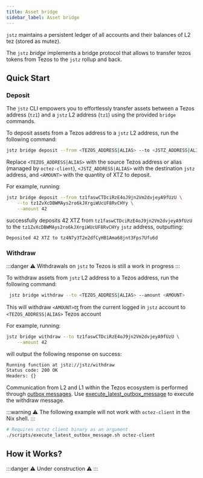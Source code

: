 ```yaml
---
title: Asset bridge
sidebar_label: Asset bridge
---
```


`jstz` maintains a persistent ledger of all accounts and their balances of L2 tez (stored as mutez).

The `jstz` _bridge_ implements a bridge protocol that allows to transfer tezos tokens from Tezos to the `jstz` rollup and back.

## Quick Start

### Deposit

The `jstz` CLI empowers you to effortlessly transfer assets between a Tezos address (`tz1`) and a `jstz` L2 address (`tz1`) using the provided `bridge` commands.

To deposit assets from a Tezos address to a `jstz` L2 address, run the following command:

```bash
jstz bridge deposit --from <TEZOS_ADDRESS|ALIAS> --to <JSTZ_ADDRESS|ALIAS> --amount <AMOUNT>
```

Replace `<TEZOS_ADDRESS|ALIAS>` with the source Tezos address or alias (managed by `octez-client`), `<JSTZ_ADDRESS|ALIAS>` with the destination `jstz` address, and `<AMOUNT>` with the quantity of XTZ to deposit.

For example, running:

```bash
jstz bridge deposit --from tz1faswCTDciRzE4oJ9jn2Vm2dvjeyA9fUzU \
    --to tz1ZvXcDBWMAys2ro6kJXrgiWUcUF8RvCHYy \
    --amount 42
```

successfully deposits 42 XTZ from `tz1faswCTDciRzE4oJ9jn2Vm2dvjeyA9fUzU` to the `tz1ZvXcDBWMAys2ro6kJXrgiWUcUF8RvCHYy` `jstz` address, outputting:

```
Deposited 42 XTZ to tz4N7y3T2e2dfCyHB1Ama68jnt3Fps7Ufu6d
```

### Withdraw

:::danger
⚠️ Withdrawals on `jstz` to Tezos is still a work in progress
:::

To withdraw assets from `jstz` L2 address to a Tezos address, run the following command:

```bash
 jstz bridge withdraw --to <TEZOS_ADDRESS|ALIAS> --amount <AMOUNT>
```

This will withdraw `<AMOUNT>`ꜩ from the current logged in `jstz` account to `<TEZOS_ADDRESS|ALIAS>` Tezos account

For example, running:

```bash
jstz bridge withdraw --to tz1faswCTDciRzE4oJ9jn2Vm2dvjeyA9fUzU \
    --amount 42
```

will output the following response on success:

```bash
Running function at jstz://jstz/withdraw
Status code: 200 OK
Headers: {}
```

Communication from L2 and L1 within the Tezos ecosystem is performed through [outbox messages](https://tezos.gitlab.io/shell/smart_rollup_node.html#triggering-the-execution-of-an-outbox-message). Use [execute_latest_outbox_message](https://github.com/jstz-dev/jstz/blob/main/scripts/execute_latest_outbox_message.sh) to execute the withdraw message.

:::warning
⚠️ The following example will not work with `octez-client` in the Nix shell.
:::

```bash
# Requires octez client binary as an argument
./scripts/execute_latest_outbox_message.sh octez-client
```

## How it Works?

:::danger
⚠️ Under construction ⚠️
:::
